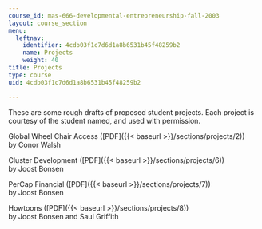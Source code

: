 ```yaml
---
course_id: mas-666-developmental-entrepreneurship-fall-2003
layout: course_section
menu:
  leftnav:
    identifier: 4cdb03f1c7d6d1a8b6531b45f48259b2
    name: Projects
    weight: 40
title: Projects
type: course
uid: 4cdb03f1c7d6d1a8b6531b45f48259b2

---
```


These are some rough drafts of proposed student projects. Each project is courtesy of the student named, and used with permission.

Global Wheel Chair Access ([PDF]({{< baseurl >}}/sections/projects/2))  
by Conor Walsh

Cluster Development ([PDF]({{< baseurl >}}/sections/projects/6))  
by Joost Bonsen

PerCap Financial ([PDF]({{< baseurl >}}/sections/projects/7))  
by Joost Bonsen

Howtoons ([PDF]({{< baseurl >}}/sections/projects/8))  
by Joost Bonsen and Saul Griffith